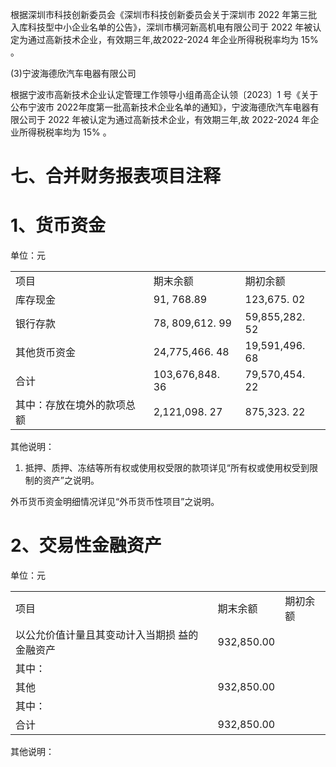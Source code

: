 根据深圳市科技创新委员会《深圳市科技创新委员会关于深圳市 2022 年第三批入库科技型中小企业名单的公告》，深圳市横河新高机电有限公司于 2022 年被认定为通过高新技术企业，有效期三年,故2022-2024 年企业所得税税率均为 $1 5 \%$ 。  

(3)宁波海德欣汽车电器有限公司  

根据宁波市高新技术企业认定管理工作领导小组甬高企认领〔2023〕1 号《关于公布宁波市 2022年度第一批高新技术企业名单的通知》，宁波海德欣汽车电器有限公司于 2022 年被认定为通过高新技术企业，有效期三年,故 2022-2024 年企业所得税税率均为 $1 5 \%$ 。  

# 七、合并财务报表项目注释  

# 1、货币资金  

单位：元  


<html><body><table><tr><td>项目</td><td>期末余额</td><td>期初余额</td></tr><tr><td>库存现金</td><td>91, 768.89</td><td>123,675. 02</td></tr><tr><td>银行存款</td><td>78, 809,612. 99</td><td>59,855,282. 52</td></tr><tr><td>其他货币资金</td><td>24,775,466. 48</td><td>19,591,496. 68</td></tr><tr><td>合计</td><td>103,676,848. 36</td><td>79,570,454. 22</td></tr><tr><td>其中：存放在境外的款项总额</td><td>2,121,098. 27</td><td>875,323. 22</td></tr></table></body></html>  

其他说明：  

1. 抵押、质押、冻结等所有权或使用权受限的款项详见“所有权或使用权受到限制的资产”之说明。  

外币货币资金明细情况详见“外币货币性项目”之说明。  

# 2、交易性金融资产  

单位：元  


<html><body><table><tr><td>项目</td><td>期末余额</td><td>期初余额</td></tr><tr><td>以公允价值计量且其变动计入当期损 益的金融资产</td><td>932,850.00</td><td></td></tr><tr><td>其中：</td><td></td><td></td></tr><tr><td>其他</td><td>932,850.00</td><td></td></tr><tr><td>其中：</td><td></td><td></td></tr><tr><td>合计</td><td>932,850.00</td><td></td></tr></table></body></html>  

其他说明：  